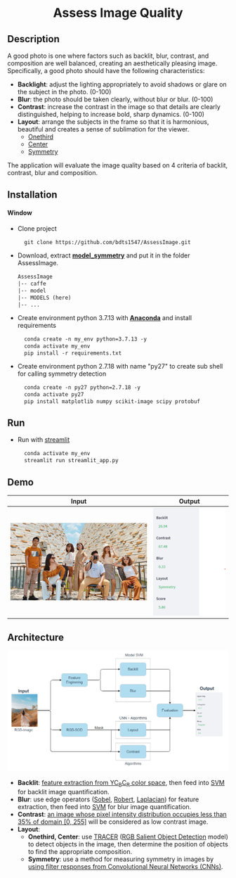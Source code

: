 <div align="center">
  <h1> Assess Image Quality </h1>
</div>

## Description
A good photo is one where factors such as backlit, blur, contrast, and composition are well balanced, creating an aesthetically pleasing image. Specifically, a good photo should have the following characteristics:
+ **Backlight**: adjust the lighting appropriately to avoid shadows or glare on the subject in the photo. (0-100)
+ **Blur**: the photo should be taken clearly, without blur or blur. (0-100)
+ **Contrast**: increase the contrast in the image so that details are clearly distinguished, helping to increase bold, sharp dynamics. (0-100)
+ **Layout**: arrange the subjects in the frame so that it is harmonious, beautiful and creates a sense of sublimation for the viewer.
  - [Onethird](https://www.adobe.com/vn_en/creativecloud/photography/discover/rule-of-thirds.html#:~:text=What%20is%20the%20rule%20of,compelling%20and%20well%2Dcomposed%20shots.)
  - [Center](https://snapshot.canon-asia.com/article/eng/part-3-composition-basics-center-composition-and-symmetrical-composition#:~:text=Centre%20composition%3A%20The%20most%20powerful,middle%20of%20the%20image%20frame.)
  - [Symmetry](https://snapshot.canon-asia.com/article/eng/part-3-composition-basics-center-composition-and-symmetrical-composition#:~:text=Centre%20composition%3A%20The%20most%20powerful,middle%20of%20the%20image%20frame.)

The application will evaluate the image quality based on 4 criteria of backlit, contrast, blur and composition.

## Installation
#### Window
- Clone project
  ```
    git clone https://github.com/bdts1547/AssessImage.git
  ```
- Download, extract **[model_symmetry](https://drive.google.com/file/d/1O5nzjuWbkFM68sFY2qYj6uFI0H14FOkZ/view?usp=share_link)** and put it in the folder AssessImage.
  ```
  AssessImage
  |-- caffe
  |-- model
  |-- MODELS (here)
  |-- ...
  ```
- Create environment python 3.7.13 with **[Anaconda](https://www.anaconda.com/)** and install requirements
  ```
    conda create -n my_env python=3.7.13 -y
    conda activate my_env
    pip install -r requirements.txt
  ```
- Create environment python 2.7.18 with name "py27" to create sub shell for calling symmetry detection
  ```
    conda create -n py27 python=2.7.18 -y
    conda activate py27
    pip install matplotlib numpy scikit-image scipy protobuf
  ```


## Run

- Run with [streamlit](https://streamlit.io/)
  ```
    conda activate my_env
    streamlit run streamlit_app.py
  ```
  
## Demo
Input          |  Output
:-------------------------:|:-------------------------:
![](img/symmetry_48.png)  |  ![](img/sym48.png)

## Architecture
![](img/ArchitectureAIQ.png)

- **Backlit**: [feature extraction from YC<sub>B</sub>C<sub>R</sub> color space](https://www.spiedigitallibrary.org/conference-proceedings-of-spie/8292/1/Detection-of-backlight-images-using-chrominance/10.1117/12.906114.short?SSO=1), then feed into [SVM](https://en.wikipedia.org/wiki/Support_vector_machine) for backlit image quantification.
- **Blur**: use edge operators ([Sobel](https://en.wikipedia.org/wiki/Sobel_operator), [Robert](https://en.wikipedia.org/wiki/Roberts_cross), [Laplacian](https://en.wikipedia.org/wiki/Laplace_operator)) for feature extraction, then feed into [SVM](https://en.wikipedia.org/wiki/Support_vector_machine) for blur image quantification.
- **Contrast**: [an image whose pixel intensity distribution occupies less than 35% of domain [0, 255]](https://www.geeksforgeeks.org/detecting-low-contrast-images-with-opencv-scikit-image-and-python/) will be considered as low contrast image.
- **Layout**: 
  + **Onethird, Center**: use [TRACER](https://ojs.aaai.org/index.php/AAAI/article/view/21633) ([RGB Salient Object Detection](https://paperswithcode.com/task/salient-object-detection) model) to detect objects in the image, then determine the position of objects to find the appropriate composition.
  + **Symmetry**: use a method for measuring symmetry in images by [using filter responses from Convolutional Neural Networks (CNNs)](https://www.mdpi.com/2073-8994/8/12/144).
